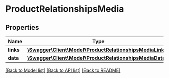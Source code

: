 # ProductRelationshipsMedia

## Properties
Name | Type | Description | Notes
------------ | ------------- | ------------- | -------------
**links** | [**\Swagger\Client\Model\ProductRelationshipsMediaLinks**](ProductRelationshipsMediaLinks.md) |  | [optional] 
**data** | [**\Swagger\Client\Model\ProductRelationshipsMediaData[]**](ProductRelationshipsMediaData.md) |  | [optional] 

[[Back to Model list]](../../README.md#documentation-for-models) [[Back to API list]](../../README.md#documentation-for-api-endpoints) [[Back to README]](../../README.md)


